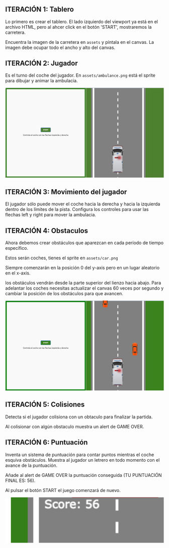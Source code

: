 #

## ITERACIÓN 1: Tablero

Lo primero es crear el tablero. El lado izquierdo del viewport ya está en el archivo HTML, pero al ahcer click en el botón 'START', mostraremos la carretera.

Encuentra la imagen de la carretera en `assets` y píntala en el canvas. La imagen debe ocupar todo el ancho y alto del canvas.

## ITERACIÓN 2: Jugador

Es el turno del coche del jugador. En `assets/ambulance.png` está el sprite para dibujar y animar la ambulacia.

![](./s1.png)

## ITERACIÓN 3: Movimiento del jugador

El jugador sólo puede mover el coche hacia la derecha y hacia la izquierda dentro de los límites de la pista. Configura los controles para usar las flechas left y right para mover la ambulacia.

## ITERACIÓN 4: Obstaculos

Ahora debemos crear obstáculos que aparezcan en cada período de tiempo específico.

Estos serán coches, tienes el sprite en `assets/car.png`

Siempre comenzarán en la posición 0 del y-axis pero en un lugar aleatorio en el x-axis.

los obstáculos vendrán desde la parte superior del lienzo hacia abajo. Para adelantar los coches necesitas actualizar el canvas 60 veces por segundo y cambiar la posición de los obstáculos para que avancen.

![](./s3.png)

## ITERACIÓN 5: Colisiones

Detecta si el jugador colisiona con un obtaculo para finalizar la partida.

Al colisionar con algún obstaculo muestra un alert de GAME OVER.

## ITERACIÓN 6: Puntuación

Inventa un sistema de puntuación para contar puntos mientras el coche esquiva obstáculos. Muestra al jugador un letrero en todo momento con el avance de la puntuación.

Añade al alert de GAME OVER la puntuación conseguida (TU PUNTUACIÓN FINAL ES: 56).

Al pulsar el botón START el juego comenzará de nuevo.

![](./s2.png)
